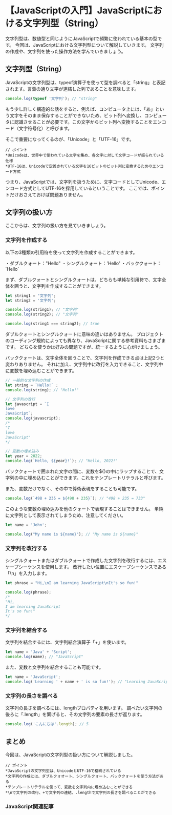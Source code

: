 # 【JavaScriptの入門】JavaScriptにおける文字列型（String）

文字列型は、数値型と同じようにJavaScriptで頻繁に使われている基本の型です。
今回は、JavaScriptにおける文字列型について解説していきます。
文字列の作成や、文字列を使った操作方法を学んでいきましょう。

## 文字列型（String）
JavaScriptの文字列型は、typeof演算子を使って型を調べると「string」と表記されます。言葉の通り文字が連結した列であることを意味します。
```javascript
console.log(typeof '文字列'); // "string"
```

もう少し詳しく構造的な話をすると、例えば、コンピュータ上には、「あ」という文字をそのまま保存することができないため、ビット列へ変換し、コンピュータに認識させることが必要です。この文字からビット列へ変換することをエンコード（文字符号化）と呼びます。

そこで重要になってくるのが、「Unicode」と「UTF-16」です。
```plain
// ポイント
*Unicodeは、世界中で使われている文字を集め、各文字に対して文字コードが振られている仕様
*UTF-16は、Unicodeで定義されている文字を16ビットのビット列に変換するためのエンコード方式
```

つまり、JavaScriptでは、文字列を扱うために、文字コードとしてUnicode、エンコード方式としてUTF-16を採用しているということです。
ここでは、ポイントだけおさえておけば問題ありません。

## 文字列の扱い方
ここからは、文字列の扱い方を見ていきましょう。

### 文字列を作成する
以下の3種類の引用符を使って文字列を作成することができます。

・ダブルクォート："Hello"
・シングルクォート：'Hello'
・バッククォート： \`Hello\`

まず、ダブルクォートとシングルクォートは、どちらも単純な引用符で、文字全体を囲うと、文字列を作成することができます。
```javascript
let string1 = "文字列";
let string2 = '文字列';

console.log(string1); // "文字列"
console.log(string2); // "文字列"

console.log(string1 === string2); // true
```

ダブルクォートとシングルクォートに意味の違いはありません。
プロジェクトのコーディング規約によっても異なり、JavaScriptに関する参考資料もさまざまです。
どちらを使うかは好みの問題ですが、統一するように心がけましょう。

バッククォートは、文字全体を囲うことで、文字列を作成できる点は上記2つと変わりありません。
それに加え、文字列中に改行を入力できること、文字列中に変数を埋め込むことができます。
```javascript
// 一般的な文字列の作成
let string = `Hello!` ;
console.log(string); // "Hello!"

// 文字列の改行
let javascript = `I
love
JavaScript`;
console.log(javascript);
/*
"I
love
JavaScript"
*/

// 変数の埋め込み
let year = 2022;
console.log(`Hello, ${year}!`); // "Hello, 2022!"
```

バッククォートで囲まれた文字の間に、変数を${}の中にラップすることで、文字列の中に埋め込むことができます。これをテンプレートリテラルと呼びます。

また、変数だけでなく、その中で算術表現をすることも可能です。
```javascript
console.log(`498 + 235 = ${498 + 235}`); // "498 + 235 = 733"
```

このような変数の埋め込みを他のクォートで表現することはできません。
単純に文字列として表示されてしまうため、注意してください。
```javascript
let name = 'John';

console.log("My name is ${name}"); // "My name is ${name}"
```

### 文字列を改行する
シングルクォートまたはダブルクォートで作成した文字列を改行するには、エスケープシーケンスを使用します。
改行したい位置にエスケープシーケンスである「\n」を入力します。
```javascript
let phrase = "Hi,\nI am learning JavaScript\nIt's so fun!"

console.log(phrase);
/*
"Hi,
I am learning JavaScript
It's so fun!"
*/
```

### 文字列を結合する
文字列を結合するには、文字列結合演算子「+」を使います。
```javascript
let name = 'Java' + 'Script';
console.log(name); // "JavaScript"
```

また、変数と文字列を結合することも可能です。
```javascript
let name = 'JavaScript';
console.log('Learning ' + name + ' is so fun!'); // "Learning JavaScript is so fun!"
```

### 文字列の長さを調べる
文字列の長さを調べるには、lengthプロパティを用います。
調べたい文字列の後ろに「.length」を繋げると、その文字列の要素の長さが返ります。

```javascript
console.log('こんにちは'.length); // 5
```

## まとめ
今回は、JavaScriptの文字列型の扱い方について解説しました。
```plain
// ポイント
*JavaScriptの文字列型は、UnicodeとUTF-16で格納されている
*文字列の作成には、ダブルクォオート、シングルクォート、バッククォートを使う方法がある
*テンプレートリテラルを使って、変数を文字列内に埋め込むことができる
*\nで文字列の改行、+で文字列の連結、.lengthで文字列の長さを調べることができる
```

### JavaScript関連記事
<a clink src="https://tcd-theme.com/2022/01/javascript-typeofdata.html"></a>
<a clink src="https://tcd-theme.com/2021/05/javascript-primitive.html"></a>
<a clink src="https://tcd-theme.com/2021/05/javascript-primitive.html"></a>



